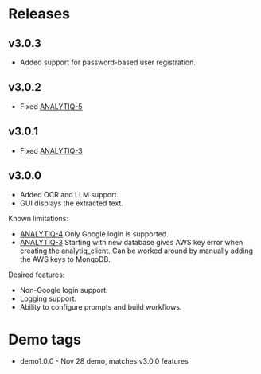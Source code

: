 # Releases

## v3.0.3
* Added support for password-based user registration.

## v3.0.2
* Fixed [ANALYTIQ-5](https://github.com/analytiq-hub/doc-router/issues/5)

## v3.0.1

* Fixed [ANALYTIQ-3](https://github.com/analytiq-hub/doc-router/issues/3)

## v3.0.0

* Added OCR and LLM support.
* GUI displays the extracted text.

Known limitations:
* [ANALYTIQ-4](https://github.com/analytiq-hub/doc-router/issues/4) Only Google login is supported.
* [ANALYTIQ-3](https://github.com/analytiq-hub/doc-router/issues/3) Starting with new database gives AWS key error when creating the analytiq_client. Can be worked around by manually adding the AWS keys to MongoDB.

Desired features:
* Non-Google login support.
* Logging support.
* Ability to configure prompts and build workflows.

# Demo tags
* demo1.0.0 - Nov 28 demo, matches v3.0.0 features
